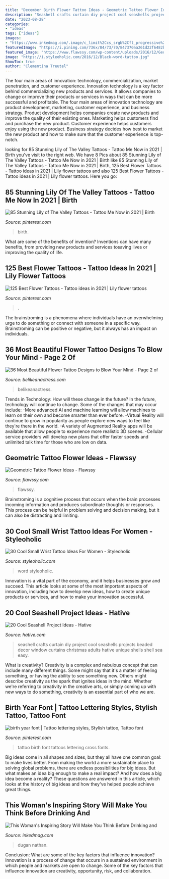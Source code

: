 ```yaml
---
title: "December Birth Flower Tattoo Ideas - Geometric Tattoo Flower Ideas"
description: "Seashell crafts curtain diy project cool seashells projects beaded decor window curtains christmas adults hative unique shells shell sea easy"
date: "2023-08-28"
categories:
- "ideas"
tags: ["ideas"]
images:
- "https://www.inkedmag.com/.image/c_limit%2Ccs_srgb%2Cfl_progressive%2Cq_auto:good%2Cw_700/MTYxMjA5NDQ4MzYxMTA5NDY4/dsc_10942.jpg"
featuredImage: "https://i.pinimg.com/736x/84/73/70/847370aa261d22f6482b5c899a44df64.jpg"
featured_image: "https://www.flawssy.com/wp-content/uploads/2016/12/Geometric-Flower-Tattoo-Color.jpg"
image: "https://i.styleoholic.com/2016/12/Black-word-tattoo.jpg"
ShowToc: true
author: "Clementina Treutel"
---
```



The four main areas of innovation: technology, commercialization, market penetration, and customer experience.
Innovation technology is a key factor behind commercializing new products and services. It allows companies to change or improve their products or services in ways that can be more successful and profitable. The four main areas of innovation technology are product development, marketing, customer experience, and business strategy. Product development helps companies create new products and improve the quality of their existing ones. Marketing helps customers find and purchase the new product. Customer experience helps customers enjoy using the new product. Business strategy decides how best to market the new product and how to make sure that the customer experience is top-notch.

	

		
looking for 85 Stunning Lily of The Valley Tattoos - Tattoo Me Now in 2021 | Birth you've visit to the right web. We have 8 Pics about 85 Stunning Lily of The Valley Tattoos - Tattoo Me Now in 2021 | Birth like 85 Stunning Lily of The Valley Tattoos - Tattoo Me Now in 2021 | Birth, 125 Best Flower Tattoos - Tattoo ideas in 2021 | Lily flower tattoos and also 125 Best Flower Tattoos - Tattoo ideas in 2021 | Lily flower tattoos. Here you go:
		
    
## 85 Stunning Lily Of The Valley Tattoos - Tattoo Me Now In 2021 | Birth

<img loading=lazy src="https://i.pinimg.com/736x/36/d1/97/36d197c2d698b02041b65b627d3cd2ea.jpg" onerror="this.onerror=null;this.src='https://tse3.mm.bing.net/th?id=OIP.aJ6k7xvlU4an9tKpY8eaRQAAAA&amp;pid=15.1';" alt="85 Stunning Lily of The Valley Tattoos - Tattoo Me Now in 2021 | Birth">

_Source: pinterest.com_

>birth. 

	

What are some of the benefits of invention?
Inventions can have many benefits, from providing new products and services tosaving lives or improving the quality of life.

    
## 125 Best Flower Tattoos - Tattoo Ideas In 2021 | Lily Flower Tattoos

<img loading=lazy src="https://i.pinimg.com/736x/e4/f9/68/e4f968481b921745cc417f6d27cb62db.jpg" onerror="this.onerror=null;this.src='https://tse4.mm.bing.net/th?id=OIP.CwgScZwHO0WTnrWohu6a8wHaJ3&amp;pid=15.1';" alt="125 Best Flower Tattoos - Tattoo ideas in 2021 | Lily flower tattoos">

_Source: pinterest.com_

>. 

	

The brainstroming is a phenomena where individuals have an overwhelming urge to do something or connect with someone in a specific way. Brainstroming can be positive or negative, but it always has an impact on individuals.

    
## 36 Most Beautiful Flower Tattoo Designs To Blow Your Mind - Page 2 Of

<img loading=lazy src="https://www.belikeanactress.com/wp-content/uploads/2019/04/carinsilver_42342405_690370171362066_8633288978421315752_n.jpg" onerror="this.onerror=null;this.src='https://tse1.mm.bing.net/th?id=OIP.R3xNCTNcC0w4AV4YFtwwrAHaLJ&amp;pid=15.1';" alt="36 Most Beautiful Flower Tattoo Designs to Blow Your Mind - Page 2 of">

_Source: belikeanactress.com_

>belikeanactress. 

	

Trends in Technology: How will these change in the future?
In the future, technology will continue to change. Some of the changes that may occur include: 
-More advanced AI and machine learning will allow machines to learn on their own and become smarter than ever before.
-Virtual Reality will continue to grow in popularity as people explore new ways to feel like they're there in the world.
-A variety of Augmented Reality apps will be available that allow people to experience more realistic 3D scenes.
-Cellular service providers will develop new plans that offer faster speeds and unlimited talk time for those who are low on data.

    
## Geometric Tattoo Flower Ideas - Flawssy

<img loading=lazy src="https://www.flawssy.com/wp-content/uploads/2016/12/Geometric-Flower-Tattoo-Color.jpg" onerror="this.onerror=null;this.src='https://tse2.mm.bing.net/th?id=OIP.fCZqqwW8ces9E6bPDOodMAHaLH&amp;pid=15.1';" alt="Geometric Tattoo Flower Ideas - Flawssy">

_Source: flawssy.com_

>flawssy. 

	

Brainstroming is a cognitive process that occurs when the brain processes incoming information and produces subordinate thoughts or responses. This process can be helpful in problem solving and decision making, but it can also be distracting and limiting.

    
## 30 Cool Small Wrist Tattoo Ideas For Women - Styleoholic

<img loading=lazy src="https://i.styleoholic.com/2016/12/Black-word-tattoo.jpg" onerror="this.onerror=null;this.src='https://tse3.mm.bing.net/th?id=OIP.xLv3CMyA2ayr3qsMjkV-QwAAAA&amp;pid=15.1';" alt="30 Cool Small Wrist Tattoo Ideas For Women - Styleoholic">

_Source: styleoholic.com_

>word styleoholic. 

	

Innovation is a vital part of the economy, and it helps businesses grow and succeed. This article looks at some of the most important aspects of innovation, including how to develop new ideas, how to create unique products or services, and how to make your innovation successful.

    
## 20 Cool Seashell Project Ideas - Hative

<img loading=lazy src="http://hative.com/wp-content/uploads/2014/12/seashell-project-ideas/2-seashell-curtain.jpg" onerror="this.onerror=null;this.src='https://tse4.mm.bing.net/th?id=OIP.xdfI5BLaK_x54ORp-xkdjwHaJ4&amp;pid=15.1';" alt="20 Cool Seashell Project Ideas - Hative">

_Source: hative.com_

>seashell crafts curtain diy project cool seashells projects beaded decor window curtains christmas adults hative unique shells shell sea easy. 

	

What is creativity?
Creativity is a complex and nebulous concept that can include many different things. Some might say that it's a matter of feeling something, or having the ability to see something new. Others might describe creativity as the spark that ignites ideas in the mind. Whether we're referring to creativity in the creative arts, or simply coming up with new ways to do something, creativity is an essential part of who we are.

    
## Birth Year Font | Tattoo Lettering Styles, Stylish Tattoo, Tattoo Font

<img loading=lazy src="https://i.pinimg.com/736x/84/73/70/847370aa261d22f6482b5c899a44df64.jpg" onerror="this.onerror=null;this.src='https://tse1.mm.bing.net/th?id=OIP.XeHY3z9N5j9l49SNBd4lCgHaIY&amp;pid=15.1';" alt="birth year font | Tattoo lettering styles, Stylish tattoo, Tattoo font">

_Source: pinterest.com_

>tattoo birth font tattoos lettering cross fonts. 

	

Big ideas come in all shapes and sizes, but they all have one common goal: to make lives better. From making the world a more sustainable place to solving global problems, there are endless possibilities for big ideas. But what makes an idea big enough to make a real impact? And how does a big idea become a reality? These questions are answered in this article, which looks at the history of big ideas and how they've helped people achieve great things.

    
## This Woman&#039;s Inspiring Story Will Make You Think Before Drinking And

<img loading=lazy src="https://www.inkedmag.com/.image/c_limit%2Ccs_srgb%2Cfl_progressive%2Cq_auto:good%2Cw_700/MTYxMjA5NDQ4MzYxMTA5NDY4/dsc_10942.jpg" onerror="this.onerror=null;this.src='https://tse4.mm.bing.net/th?id=OIP.DBLzuMtGr5rzPfAa_3eWjQHaLJ&amp;pid=15.1';" alt="This Woman&#039;s Inspiring Story Will Make You Think Before Drinking and">

_Source: inkedmag.com_

>dugan nathan. 

	

Conclusion: What are some of the key factors that influence innovation?
Innovation is a process of change that occurs in a sustained environment in which people and markets are open to change. Some of the key factors that influence innovation are creativity, opportunity, risk, and collaboration.

